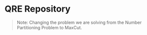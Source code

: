 # QRE Repository

> Note: Changing the problem we are solving from the Number Partitioning Problem to MaxCut.
